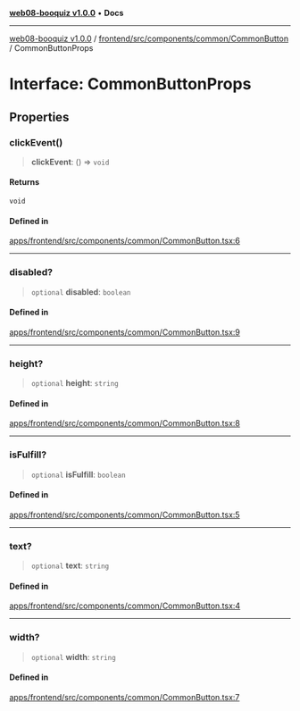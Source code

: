 [**web08-booquiz v1.0.0**](../../../../../../README.md) • **Docs**

***

[web08-booquiz v1.0.0](../../../../../../modules.md) / [frontend/src/components/common/CommonButton](../README.md) / CommonButtonProps

# Interface: CommonButtonProps

## Properties

### clickEvent()

> **clickEvent**: () => `void`

#### Returns

`void`

#### Defined in

[apps/frontend/src/components/common/CommonButton.tsx:6](https://github.com/boostcampwm-2024/web08-BooQuiz/blob/7476b6206e2a8c55cace72cc6ee6a8796386519f/apps/frontend/src/components/common/CommonButton.tsx#L6)

***

### disabled?

> `optional` **disabled**: `boolean`

#### Defined in

[apps/frontend/src/components/common/CommonButton.tsx:9](https://github.com/boostcampwm-2024/web08-BooQuiz/blob/7476b6206e2a8c55cace72cc6ee6a8796386519f/apps/frontend/src/components/common/CommonButton.tsx#L9)

***

### height?

> `optional` **height**: `string`

#### Defined in

[apps/frontend/src/components/common/CommonButton.tsx:8](https://github.com/boostcampwm-2024/web08-BooQuiz/blob/7476b6206e2a8c55cace72cc6ee6a8796386519f/apps/frontend/src/components/common/CommonButton.tsx#L8)

***

### isFulfill?

> `optional` **isFulfill**: `boolean`

#### Defined in

[apps/frontend/src/components/common/CommonButton.tsx:5](https://github.com/boostcampwm-2024/web08-BooQuiz/blob/7476b6206e2a8c55cace72cc6ee6a8796386519f/apps/frontend/src/components/common/CommonButton.tsx#L5)

***

### text?

> `optional` **text**: `string`

#### Defined in

[apps/frontend/src/components/common/CommonButton.tsx:4](https://github.com/boostcampwm-2024/web08-BooQuiz/blob/7476b6206e2a8c55cace72cc6ee6a8796386519f/apps/frontend/src/components/common/CommonButton.tsx#L4)

***

### width?

> `optional` **width**: `string`

#### Defined in

[apps/frontend/src/components/common/CommonButton.tsx:7](https://github.com/boostcampwm-2024/web08-BooQuiz/blob/7476b6206e2a8c55cace72cc6ee6a8796386519f/apps/frontend/src/components/common/CommonButton.tsx#L7)
